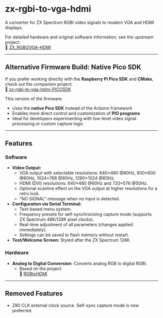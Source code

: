 # zx-rgbi-to-vga-hdmi

A converter for ZX Spectrum RGBI video signals to modern VGA and HDMI displays.

For detailed hardware and original software information, see the upstream project:  
🔗 [ZX_RGBI2VGA-HDMI](https://github.com/AlexEkb4ever/ZX_RGBI2VGA-HDMI/)

---

## Alternative Firmware Build: Native Pico SDK

If you prefer working directly with the **Raspberry Pi Pico SDK** and **CMake**, check out the companion project:  
🔗 [zx-rgbi-to-vga-hdmi-PICOSDK](https://github.com/osemenyuk-114/zx-rgbi-to-vga-hdmi-PICOSDK)

This version of the firmware:

- Uses the **native Pico SDK** instead of the Arduino framework  
- Enables more direct control and customization of **PIO programs**  
- Ideal for developers experimenting with low-level video signal processing or custom capture logic

---

## Features

### Software

- **Video Output:**
  - VGA output with selectable resolutions: 640×480 @60Hz, 800×600 @60Hz, 1024×768 @60Hz, 1280×1024 @60Hz.
  - HDMI (DVI) resolutions: 640×480 @60Hz and 720×576 @50Hz.
  - Optional scanline effect on the VGA output at higher resolutions for a retro look.
  - "NO SIGNAL" message when no input is detected.
- **Configuration via Serial Terminal:**
  - Text-based menu system.
  - Frequency presets for self-synchronizing capture mode (supports ZX Spectrum 48K/128K pixel clocks).
  - Real-time adjustment of all parameters (changes applied immediately).
  - Settings can be saved to flash memory without restart.
- **Test/Welcome Screen:** Styled after the ZX Spectrum 128K.

### Hardware

- **Analog to Digital Conversion:** Converts analog RGB to digital RGBI.
  - Based on the project:  
🔗 [RGBtoHDMI](https://github.com/hoglet67/RGBtoHDMI)

---

## Removed Features

- Z80 CLK external clock source. Self-sync capture mode is now preferred.
